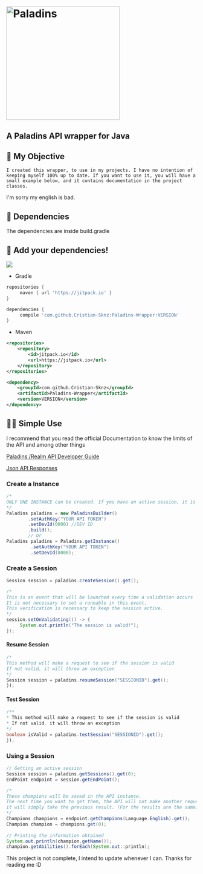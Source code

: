 # <img src="https://web2.hirez.com/paladins/assets/paladins-logo.png" alt="Paladins" width="300"/>
## A Paladins API wrapper for Java




## :paperclip: My Objective
`I created this wrapper, to use in my projects. I have no intention of keeping myself 100% up to date.
If you want to use it, you will have a small example below, and it contains documentation in the project classes.`

I'm sorry my english is bad.

## :dvd: Dependencies
The dependencies are inside build.gradle

## :newspaper: Add your dependencies!
[![](https://jitpack.io/v/Cristian-Sknz/Paladins-Wrapper.svg)](https://jitpack.io/#Cristian-Sknz/Paladins-Wrapper)
* Gradle

```groovy
repositories {
     maven { url 'https://jitpack.io' }
}

dependencies {
     compile 'com.github.Cristian-Sknz:Paladins-Wrapper:VERSION'
}
```
* Maven
```xml
<repositories>
	<repository>
	    <id>jitpack.io</id>
	    <url>https://jitpack.io</url>
	</repository>
</repositories>

<dependency>
    <groupId>com.github.Cristian-Sknz</groupId>
    <artifactId>Paladins-Wrapper</artifactId>
    <version>VERSION</version>
</dependency>
```
## :man_teacher: Simple Use
I recommend that you read the official Documentation to know the limits of the API and among other things

[Paladins /Realm API Developer Guide](https://docs.google.com/document/d/1OFS-3ocSx-1Rvg4afAnEHlT3917MAK_6eJTR6rzr-BM/view#)

[Json API Responses](https://github.com/luissilva1044894/hirez-api-docs/tree/master/api)

### Create a Instance

```java
/*
ONLY ONE INSTANCE can be created. If you have an active session, it is not possible to change AuthKey and DevId 
*/
Paladins paladins = new PaladinsBuilder()
        .setAuthKey("YOUR API TOKEN")
        .setDevId(0000) //DEV ID
        .build();
        // Or
Paladins paladins = Paladins.getInstance()
         .setAuthKey("YOUR API TOKEN")
         .setDevId(0000);
```

### Create a Session
```java
Session session = paladins.createSession().get();

/*
This is an event that will be launched every time a validation occurs
It is not necessary to set a runnable in this event.
This verification is necessary to keep the session active.
*/
session.setOnValidating(() -> {
     System.out.println("The session is valid!");
});
```

#### Resume Session
```java
/*
This method will make a request to see if the session is valid
If not valid, it will throw an exception
*/
Session session = paladins.resumeSession("SESSIONID").get();
});
```

#### Test Session
```java
/**
* This method will make a request to see if the session is valid
* If not valid, it will throw an exception
*/
boolean isValid = paladins.testSession("SESSIONID").get();
});
```

### Using a Session
```java
// Getting an active session
Session session = paladins.getSessions().get(0);
EndPoint endpoint = session.getEndPoint();

/*
These champions will be saved in the API instance.
The next time you want to get them, the API will not make another request,
it will simply take the previous result. (For the results are the same)
*/
Champions champions = endpoint.getChampions(Language.English).get();
Champion champion = champions.get(0);
        
// Printing the information obtained
System.out.println(champion.getName());
champion.getAbilities().forEach(System.out::println);
```
This project is not complete, I intend to update whenever I can.
Thanks for reading me :D
